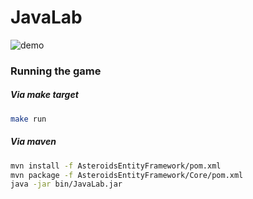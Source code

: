 # JavaLab

![demo](https://user-images.githubusercontent.com/7005867/168170246-a584b7e1-93bc-4291-808e-18f23e190236.gif)

### Running the game

##### Via make target

```sh
make run
```

##### Via maven

```sh
mvn install -f AsteroidsEntityFramework/pom.xml
mvn package -f AsteroidsEntityFramework/Core/pom.xml
java -jar bin/JavaLab.jar
```

